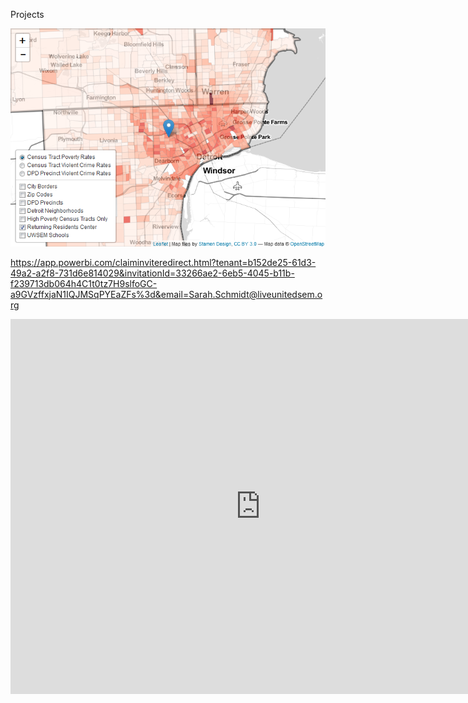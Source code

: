 Projects

[![Alt text](https://github.com/saraheschmidt/saraheschmidt.github.io/blob/master/Map.png?raw=true)](http://rpubs.com/sarahschmidt/268691)

https://app.powerbi.com/claiminviteredirect.html?tenant=b152de25-61d3-49a2-a2f8-731d6e814029&invitationId=33266ae2-6eb5-4045-b11b-f239713db064h4C1t0tz7H9slfoGC-a9GVzffxjaN1IQJMSqPYEaZFs%3d&email=Sarah.Schmidt@liveunitedsem.org

<iframe width="800" height="600" src="https://app.powerbi.com/view?r=eyJrIjoiZDM0ZjQ2NjQtNmRlNy00NDJiLWJlZDItMjJkMjBlNjQ0NDdmIiwidCI6ImIxNTJkZTI1LTYxZDMtNDlhMi1hMmY4LTczMWQ2ZTgxNDAyOSIsImMiOjN9" frameborder="0" allowFullScreen="true"></iframe>
